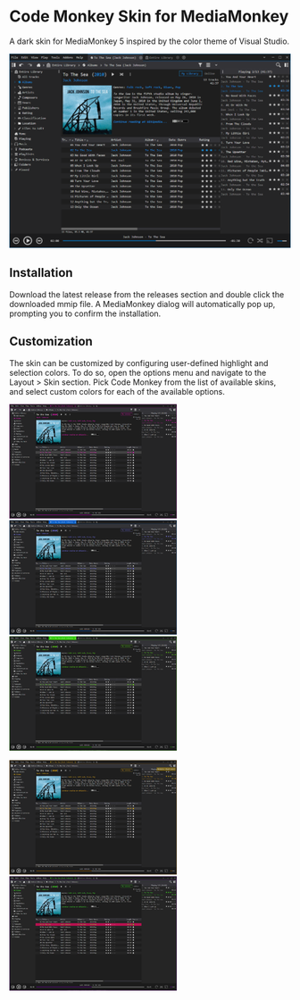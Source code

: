 # Code Monkey Skin for MediaMonkey
A dark skin for MediaMonkey 5 inspired by the color theme of Visual Studio.

![](images/preview-mainwindow.png)

## Installation
Download the latest release from the releases section and double click the downloaded mmip file. A MediaMonkey dialog will automatically pop up, prompting you to confirm the installation.

## Customization
The skin can be customized by configuring user-defined highlight and selection colors. To do so, open the options menu and navigate to the Layout > Skin section. Pick Code Monkey from the list of available skins, and select custom colors for each of the available options.

<p float="left">
  <img src="images/custom_colors01.png" width="300" />
  <img src="images/custom_colors02.png" width="300" /> 
  <img src="images/custom_colors03.png" width="300" /> 
</p>
<p float="left">
  <img src="images/custom_colors04.png" width="300" /> 
  <img src="images/custom_colors05.png" width="300" /> 
</p>

